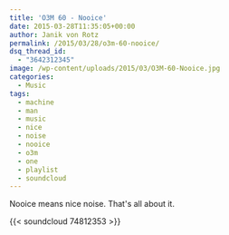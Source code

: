 ```yaml
---
title: 'O3M 60 - Nooice'
date: 2015-03-28T11:35:05+00:00
author: Janik von Rotz
permalink: /2015/03/28/o3m-60-nooice/
dsq_thread_id:
  - "3642312345"
image: /wp-content/uploads/2015/03/O3M-60-Nooice.jpg
categories:
  - Music
tags:
  - machine
  - man
  - music
  - nice
  - noise
  - nooice
  - o3m
  - one
  - playlist
  - soundcloud
---
```

Nooice means nice noise. That's all about it.

{{< soundcloud 74812353 >}}